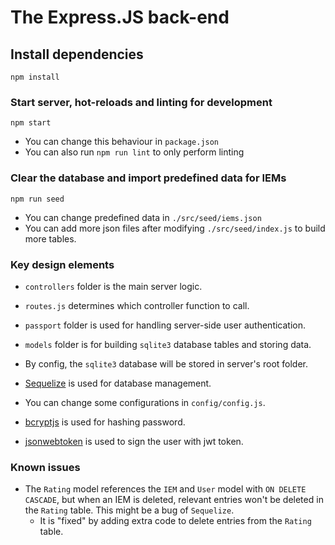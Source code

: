 # The Express.JS back-end

## Install dependencies
```
npm install
```

### Start server, hot-reloads and linting for development
```
npm start
```
- You can change this behaviour in `package.json`
- You can also run `npm run lint` to only perform linting

### Clear the database and import predefined data for IEMs
```
npm run seed
```
- You can change predefined data in `./src/seed/iems.json`
- You can add more json files after modifying `./src/seed/index.js` to build more tables.


### Key design elements
- `controllers` folder is the main server logic.
- `routes.js` determines which controller function to call.
- `passport` folder is used for handling server-side user authentication.
- `models` folder is for building `sqlite3` database tables and storing data.
- By config, the `sqlite3` database will be stored in server's root folder.
- [Sequelize](http://docs.sequelizejs.com/) is used for database management.
- You can change some configurations in `config/config.js`.

- [bcryptjs](https://github.com/dcodeIO/bcrypt.js#readme) is used for hashing password.
- [jsonwebtoken](https://github.com/auth0/node-jsonwebtoken#readme) is used to sign the user with jwt token.


### Known issues
- The `Rating` model references the `IEM` and `User` model with `ON DELETE CASCADE`, but when an IEM is deleted, relevant entries won't be deleted in the `Rating` table. This might be a bug of `Sequelize`.
  - It is "fixed" by adding extra code to delete entries from the `Rating` table.
